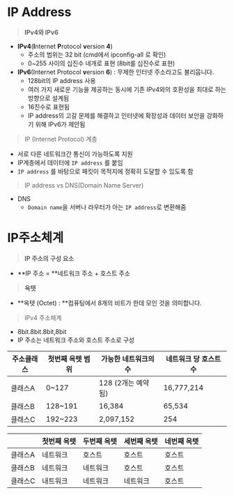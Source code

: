 # IP Address

> **IPv4와 IPv6**

- **IPv4**(**I**nternet **P**rotocol **v**ersion **4**) 
  - 주소의 범위는 32 bit (cmd에서 ipconfig-all 로 확인)
  - 0~255 사이의 십진수 네개로 표현 (8bit를 십진수로 표현)
- **IPv6**(Internet Protocol **v**ersion **6**) : 무제한 인터넷 주소라고도 불리웁니다. 
  - 128bit의 IP address 사용
  - 여러 가지 새로운 기능을 제공하는 동시에 기존 IPv4와의 호환성을 최대로 하는 방향으로 설계됨
  - 16진수로 표현됨
  - IP address의 고갈 문제를 해결하고 인터넷에 확장성과 데이터 보안을 강화하기 위해 IPv6가 제안됨

> IP (Internet Protocol) 계층

- 서로 다른 네트워크간 통신이 가능하도록 지원
- IP계층에서 데이터에 `IP address` 를 붙임
- `IP address` 를 바탕으로 패킷이 목적지에 정확히 도달할 수 있도록 함

> IP address vs DNS(Domain Name Server)

- DNS
  - `Domain name`을 서버나 라우터가 아는 `IP address`로 변환해줌

# IP주소체계

> **IP 주소의 구성 요소**

- **IP 주소 = **네트워크 주소 + 호스트 주소

> **옥텟**

- **옥텟 (Octet) : **컴퓨팅에서 8개의 비트가 한데 모인 것을 의미합니다. 

> IPv4 주소체계

- 8bit.8bit.8bit,8bit
- IP 주소는 네트워크 주소와 호스트 주소로 구성

| 주소클래스 | 첫번째 옥텟 범위 | 가능한 네트워크의 수   | 네트워크 당 호스트 수 |
| ----- | --------- | ------------- | ------------ |
| 클래스A  | 0~127     | 128 (2개는 예약됨) | 16,777,214   |
| 클래스B  | 128~191   | 16,384        | 65,534       |
| 클래스C  | 192~223   | 2,097,152     | 254          |

|      | 첫번째 옥텟 | 두번째 옥텟 | 세번째 옥텟 | 네번째 옥텟 |
| ---- | ------ | ------ | ------ | ------ |
| 클래스A | 네트워크   | 호스트    | 호스트    | 호스트    |
| 클래스B | 네트워크   | 네트워크   | 호스트    | 호스트    |
| 클래스C | 내트워크   | 네트워크   | 네트워크   | 호스트    |

